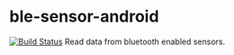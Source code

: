 # ble-sensor-android
[![Build Status](https://travis-ci.org/rabbitom/ble-sensor-android.svg?branch=master)](https://travis-ci.org/rabbitom/ble-sensor-android)
Read data from bluetooth enabled sensors.
